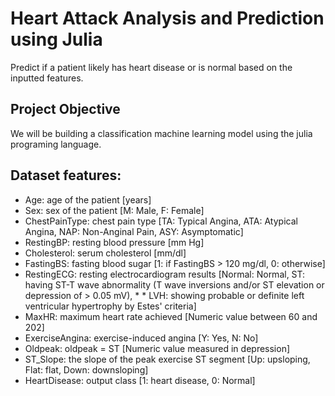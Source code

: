 # Heart Attack Analysis and Prediction using Julia
Predict if a patient likely has heart disease or is normal based on the inputted features.

## Project Objective
We will be building a classification machine learning model using the julia programing language.

## Dataset features:
* Age: age of the patient [years]
* Sex: sex of the patient [M: Male, F: Female]
* ChestPainType: chest pain type [TA: Typical Angina, ATA: Atypical Angina, NAP: Non-Anginal Pain, ASY: Asymptomatic]
* RestingBP: resting blood pressure [mm Hg]
* Cholesterol: serum cholesterol [mm/dl]
* FastingBS: fasting blood sugar [1: if FastingBS > 120 mg/dl, 0: otherwise]
* RestingECG: resting electrocardiogram results [Normal: Normal, ST: having ST-T wave abnormality (T wave inversions and/or ST elevation or depression of > 0.05 mV), * * LVH: showing probable or definite left ventricular hypertrophy by Estes' criteria]
* MaxHR: maximum heart rate achieved [Numeric value between 60 and 202]
* ExerciseAngina: exercise-induced angina [Y: Yes, N: No]
* Oldpeak: oldpeak = ST [Numeric value measured in depression]
* ST_Slope: the slope of the peak exercise ST segment [Up: upsloping, Flat: flat, Down: downsloping]
* HeartDisease: output class [1: heart disease, 0: Normal]
